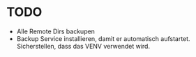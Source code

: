 TODO
====
* Alle Remote Dirs backupen
* Backup Service installieren, damit er automatisch aufstartet. Sicherstellen, dass das VENV verwendet wird.

